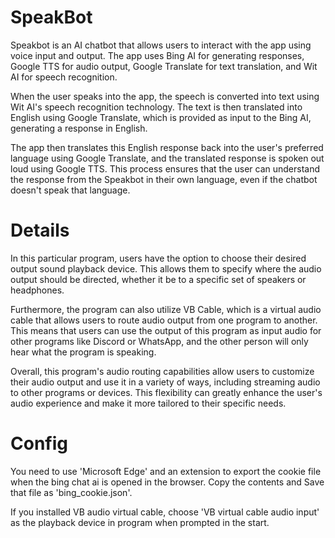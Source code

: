 # SpeakBot
Speakbot is an AI chatbot that allows users to interact with the app using voice input and output. The app uses Bing AI for generating responses, Google TTS for audio output, Google Translate for text translation, and Wit AI for speech recognition.

When the user speaks into the app, the speech is converted into text using Wit AI's speech recognition technology. The text is then translated into English using Google Translate, which is provided as input to the Bing AI, generating a response in English.

The app then translates this English response back into the user's preferred language using Google Translate, and the translated response is spoken out loud using Google TTS. This process ensures that the user can understand the response from the Speakbot in their own language, even if the chatbot doesn't speak that language.

# Details

In this particular program, users have the option to choose their desired output sound playback device. This allows them to specify where the audio output should be directed, whether it be to a specific set of speakers or headphones.

Furthermore, the program can also utilize VB Cable, which is a virtual audio cable that allows users to route audio output from one program to another. This means that users can use the output of this program as input audio for other programs like Discord or WhatsApp, and the other person will only hear what the program is speaking.

Overall, this program's audio routing capabilities allow users to customize their audio output and use it in a variety of ways, including streaming audio to other programs or devices. This flexibility can greatly enhance the user's audio experience and make it more tailored to their specific needs.

# Config

You need to  use 'Microsoft Edge' and an extension to export the cookie file when the bing chat ai is opened in the browser.
Copy the contents and Save that file as 'bing_cookie.json'.

If you installed VB audio virtual cable, choose 'VB virtual cable audio input' as the playback device in program when prompted in the start.
